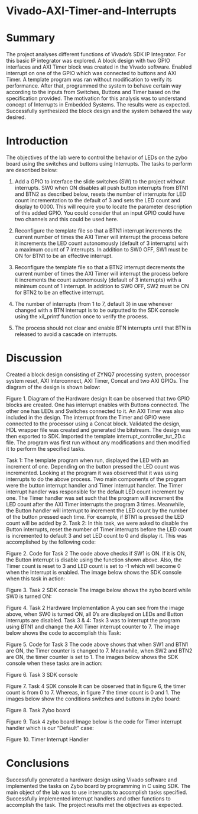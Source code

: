 # Vivado-AXI-Timer-and-Interrupts
# Summary
The project analyses different functions of Vivado’s SDK IP Integrator. For this basic IP integrator was explored. A block design with two GPIO interfaces and AXI Timer block was created in the Vivado software. Enabled interrupt on one of the GPIO which was connected to buttons and AXI Timer. A template program was ran without modification to verify its performance. After that, programmed the system to behave certain way according to the inputs from Switches, Buttons and Timer based on the specification provided. The motivation for this analysis was to understand concept of Interrupts in Embedded Systems. The results were as expected. Successfully synthesized the block design and the system behaved the way desired.
# Introduction
The objectives of the lab were to control the behavior of LEDs on the zybo board using the switches and buttons using Interrupts. The tasks to perform are described below:
1.	 Add a GPIO to interface the slide switches (SW) to the project without interrupts. SW0 when ON disables all push button interrupts from BTN1 and BTN2 as described below, resets the number of interrupts for LED count incrementation to the default of 3 and sets the LED count and display to 0000. This will require you to locate the parameter description of this added GPIO. You could consider that an input GPIO could have two channels and this could be used here. 
2.	Reconfigure the template file so that a BTN1 interrupt increments the current number of times the AXI Timer will interrupt the process before it increments the LED count autonomously (default of 3 interrupts) with a maximum count of 7 interrupts. In addition to SW0 OFF, SW1 must be ON for BTN1 to be an effective interrupt. 
3.	Reconfigure the template file so that a BTN2 interrupt decrements the current number of times the AXI Timer will interrupt the process before it increments the count autonomously (default of 3 interrupts) with a minimum count of 1 interrupt. In addition to SW0 OFF, SW2 must be ON for BTN2 to be an effective interrupt. 

4.	The number of interrupts (from 1 to 7, default 3) in use whenever changed with a BTN interrupt is to be outputted to the SDK console using the xil_printf function once to verify the process. 
5.	The process should not clear and enable BTN interrupts until that BTN is released to avoid a cascade on interrupts.

# Discussion
Created a block design consisting of ZYNQ7 processing system, processor system reset, AXI Interconnect, AXI Timer, Concat and two AXI GPIOs. The diagram of the design is shown below:
 
Figure 1. Diagram of the Hardware design
It can be observed that two GPIO blocks are created. One has interrupt enables with Buttons connected. The other one has LEDs and Switches connected to it. An AXI Timer was also included in the design. The interrupt from the Timer and GPIO were connected to the processor using a Concat block. Validated the design, HDL wrapper file was created and generated the bitstream. The design was then exported to SDK. Imported the template interrupt_controller_tut_2D.c file. The program was first run without any modifications and then modified it to perform the specified tasks.

Task 1:
The template program when run, displayed the LED with an increment of one. Depending on the button pressed the LED count was incremented. Looking at the program it was observed that it was using interrupts to do the above process. Two main components of the program were the button interrupt handler and Timer interrupt handler. The Timer interrupt handler was responsible for the default LED count increment by one. The Timer handler was set such that the program will increment the LED count after the AXI Timer interrupts the program 3 times. Meanwhile, the Button handler will interrupt to increment the LED count by the number of the button pressed each time. For example, if BTN1 is pressed the LED count will be added by 2. 
Task 2:
In this task, we were asked to disable the Button interrupts, reset the number of Timer interrupts before the LED count is incremented to default 3 and set LED count to 0 and display it. This was accomplished by the following code:
 
Figure 2. Code for Task 2
The code above checks if SW1 is ON. If it is ON, the Button interrupt is disable using the function shown above. Also, the Timer count is reset to 3 and LED count is set to -1 which will become 0 when the Interrupt is enabled. 
The image below shows the SDK console when this task in action:
 
Figure 3. Task 2 SDK console
The image below shows the zybo board while SW0 is turned ON:
 
Figure 4. Task 2 Hardware Implementation
A you can see from the image above, when SW0 is turned ON, all 0’s are displayed on LEDs  and Button interrupts are disabled. 
Task 3 & 4:
Task 3 was to interrupt the program using BTN1 and change the AXI Timer interrupt counter to 7. The image below shows the code to accomplish this Task:
 
Figure 5. Code for Task 3
The code above shows that when SW1 and BTN1 are ON, the Timer counter is changed to 7. Meanwhile, when SW2 and BTN2 are ON, the timer counter is set to 1. 
The images below shows the SDK console when these tasks are in action:
 
Figure 6. Task 3 SDK console
 
Figure 7. Task 4 SDK console
It can be observed that in figure 6, the timer count is from 0 to 7. Whereas, in figure 7 the timer count is 0 and 1. 
The images below show the conditions switches and buttons in zybo board:
 
Figure 8. Task Zybo board

 
Figure 9. Task 4 zybo board
Image below is the code for Timer interrupt handler which is our “Default” case:
 
Figure 10. Timer Interrupt Handler

# Conclusions
Successfully generated a hardware design using Vivado software and implemented the tasks on Zybo board by programming in C using SDK. The main object of the lab was to use interrupts to accomplish tasks specified. Successfully implemented interrupt handlers and other functions to accomplish the task. The project results met the objectives as expected. 
